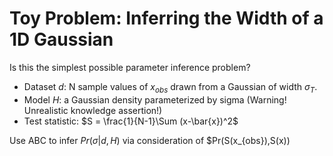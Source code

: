 # Toy Problem: Inferring the Width of a 1D Gaussian

Is this the simplest possible parameter inference problem?

* Dataset $d$: N sample values of $x_{obs}$ drawn from a Gaussian of width $\sigma_T$.
* Model $H$: a Gaussian density parameterized by sigma (Warning! Unrealistic knowledge assertion!)
* Test statistic: $S = \frac{1}{N-1}\Sum (x-\bar{x})^2$

Use ABC to infer $Pr(\sigma|d,H)$ via consideration of $Pr(S(x_{obs}),S(x))
